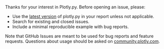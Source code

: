 Thanks for your interest in Plotly.py.
Before opening an issue, please:

-   Use the [latest version](https://github.com/plotly/plotly.py/blob/main/CHANGELOG.md) of plotly.py in your report unless not applicable.
-   Search for existing and closed issues.
-   Include a minimal reproducible example with bug reports.

Note that GitHub Issues are meant to be used for bug reports and feature requests.
Questions about usage should be asked on [community.plotly.com](https://community.plotly.com/c/graphing-libraries/python/10).
